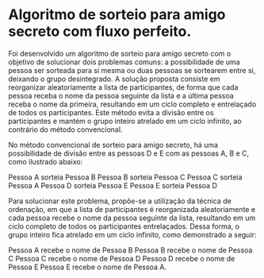 # Algoritmo de sorteio para amigo secreto com fluxo perfeito.

Foi desenvolvido um algoritmo de sorteio para amigo secreto com o objetivo de solucionar dois problemas comuns: a possibilidade de uma pessoa ser sorteada para si mesma ou duas pessoas se sortearem entre si, deixando o grupo desintegrado. A solução proposta consiste em reorganizar aleatoriamente a lista de participantes, de forma que cada pessoa receba o nome da pessoa seguinte da lista e a última pessoa receba o nome da primeira, resultando em um ciclo completo e entrelaçado de todos os participantes. Este método evita a divisão entre os participantes e mantém o grupo inteiro atrelado em um ciclo infinito, ao contrário do método convencional.

No método convencional de sorteio para amigo secreto, há uma possibilidade de divisão entre as pessoas D e E com as pessoas A, B e C, como ilustrado abaixo:

Pessoa A sorteia Pessoa B
Pessoa B sorteia Pessoa C
Pessoa C sorteia Pessoa A
Pessoa D sorteia Pessoa E
Pessoa E sorteia Pessoa D

Para solucionar este problema, propõe-se a utilização da técnica de ordenação, em que a lista de participantes é reorganizada aleatoriamente e cada pessoa recebe o nome da pessoa seguinte da lista, resultando em um ciclo completo de todos os participantes entrelaçados. Dessa forma, o grupo inteiro fica atrelado em um ciclo infinito, como demonstrado a seguir:

Pessoa A recebe o nome de Pessoa B
Pessoa B recebe o nome de Pessoa C
Pessoa C recebe o nome de Pessoa D
Pessoa D recebe o nome de Pessoa E
Pessoa E recebe o nome de Pessoa A.


